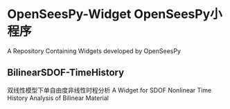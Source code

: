 # OpenSeesPy-Widget OpenSeesPy小程序
A Repository Containing Widgets developed by OpenSeesPy

## BilinearSDOF-TimeHistory
  双线性模型下单自由度非线性时程分析
  A Widget for SDOF Nonlinear Time History Analysis of Bilinear Material
